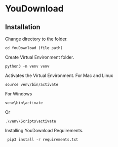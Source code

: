 # YouDownload
 
## Installation

Change directory to the folder.
```
cd YouDownload (file path)
```
Create Virtual Environment folder.
```
python3 -m venv venv
```
Activates the Virtual Environment.
For Mac and Linux
```
source venv/bin/activate
```
For Windows
```
venv\bin\activate
```
Or
```
.\venv\Scripts\activate
```
Installing YouDownload Requirements.
```
 pip3 install -r requirements.txt